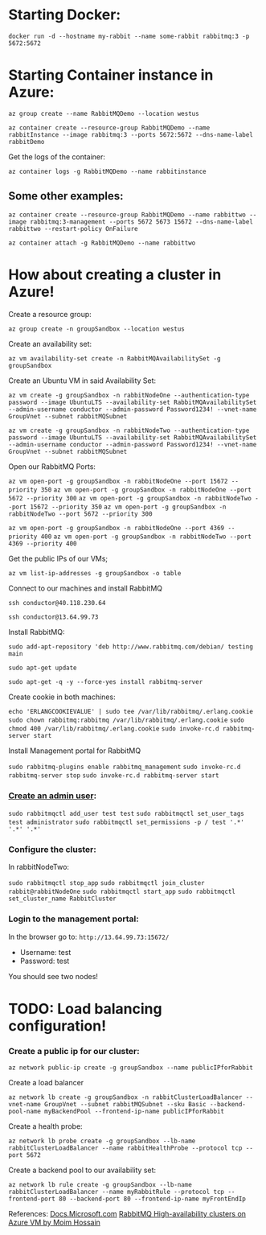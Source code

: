 
# Starting Docker: 

`docker run -d --hostname my-rabbit --name some-rabbit rabbitmq:3 -p 5672:5672` 

# Starting Container instance in Azure: 

`az group create --name RabbitMQDemo --location westus`

`az container create --resource-group RabbitMQDemo --name rabbitInstance --image rabbitmq:3 --ports 5672:5672 --dns-name-label rabbitDemo`

Get the logs of the container: 

`az container logs -g RabbitMQDemo --name rabbitinstance`


## Some other examples: 

`az container create --resource-group RabbitMQDemo --name rabbittwo --image rabbitmq:3-management --ports 5672 5673 15672 --dns-name-label rabbittwo --restart-policy OnFailure`

`az container attach -g RabbitMQDemo --name rabbittwo`



# How about creating a cluster in Azure!

Create a resource group: 

`az group create -n groupSandbox --location westus` 

Create an availability set: 

`az vm availability-set create -n RabbitMQAvailabilitySet -g groupSandbox`

Create an Ubuntu VM in said Availability Set: 

`az vm create -g groupSandbox -n rabbitNodeOne --authentication-type password --image UbuntuLTS --availability-set RabbitMQAvailabilitySet --admin-username conductor --admin-password Password1234! --vnet-name GroupVnet --subnet rabbitMQSubnet`

`az vm create -g groupSandbox -n rabbitNodeTwo --authentication-type password --image UbuntuLTS --availability-set RabbitMQAvailabilitySet --admin-username conductor --admin-password Password1234! --vnet-name GroupVnet --subnet rabbitMQSubnet`

Open our RabbitMQ Ports: 

`az vm open-port -g groupSandbox -n rabbitNodeOne --port 15672 --priority 350`
`az vm open-port -g groupSandbox -n rabbitNodeOne --port 5672 --priority 300`
`az vm open-port -g groupSandbox -n rabbitNodeTwo --port 15672 --priority 350`
`az vm open-port -g groupSandbox -n rabbitNodeTwo --port 5672 --priority 300`

`az vm open-port -g groupSandbox -n rabbitNodeOne --port 4369 --priority 400`
`az vm open-port -g groupSandbox -n rabbitNodeTwo --port 4369 --priority 400`

Get the public IPs of our VMs; 

`az vm list-ip-addresses -g groupSandbox -o table` 

Connect to our machines and install RabbitMQ

`ssh conductor@40.118.230.64`

`ssh conductor@13.64.99.73`

Install RabbitMQ: 

`sudo add-apt-repository 'deb http://www.rabbitmq.com/debian/ testing main`

`sudo apt-get update`

`sudo apt-get -q -y --force-yes install rabbitmq-server`

Create cookie in both machines: 

`echo 'ERLANGCOOKIEVALUE' | sudo tee /var/lib/rabbitmq/.erlang.cookie`
`sudo chown rabbitmq:rabbitmq /var/lib/rabbitmq/.erlang.cookie`
`sudo chmod 400 /var/lib/rabbitmq/.erlang.cookie`
`sudo invoke-rc.d rabbitmq-server start`

Install Management portal for RabbitMQ 

`sudo rabbitmq-plugins enable rabbitmq_management`
`sudo invoke-rc.d rabbitmq-server stop`
`sudo invoke-rc.d rabbitmq-server start`

### [Create an admin user](https://stackoverflow.com/questions/40436425/how-do-i-create-or-add-a-user-to-rabbitmq): 

`sudo rabbitmqctl add_user test test`
`sudo rabbitmqctl set_user_tags  test administrator`
`sudo rabbitmqctl set_permissions -p / test '.*' '.*' '.*'`

### Configure the cluster: 

In rabbitNodeTwo: 

`sudo rabbitmqctl stop_app`
`sudo rabbitmqctl join_cluster rabbit@rabbitNodeOne`
`sudo rabbitmqctl start_app`
`sudo rabbitmqctl set_cluster_name RabbitCluster`

### Login to the management portal: 

In the browser go to: 
`http://13.64.99.73:15672/`

- Username: test
- Password: test 

You should see two nodes! 


# TODO: Load balancing configuration! 

### Create a public ip for our cluster: 

`az network public-ip create -g groupSandbox --name publicIPforRabbit`

Create a load balancer 

`az network lb create -g groupSandbox -n rabbitClusterLoadBalancer --vnet-name GroupVnet --subnet rabbitMQSubnet --sku Basic --backend-pool-name myBackendPool --frontend-ip-name publicIPforRabbit`

Create a health probe: 

`az network lb probe create -g groupSandbox --lb-name rabbitClusterLoadBalancer --name rabbitHealthProbe --protocol tcp --port 5672`

Create a backend pool to our availability set: 

`az network lb rule create -g groupSandbox --lb-name rabbitClusterLoadBalancer --name myRabbitRule --protocol tcp --frontend-port 80 --backend-port 80 --frontend-ip-name myFrontEndIp`


References: 
[Docs.Microsoft.com](https://docs.microsoft.com/en-us/)
[RabbitMQ High-availability clusters on Azure VM by Moim Hossain](https://moimhossain.com/2015/01/23/rabbitmq-high-availability-clusters-on-azure-vm/)